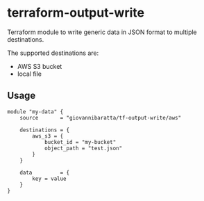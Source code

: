 # terraform-output-write

Terraform module to write generic data in JSON format to multiple destinations.

The supported destinations are:
* AWS S3 bucket
* local file

## Usage

```hcl
module "my-data" {
    source       = "giovannibaratta/tf-output-write/aws"

    destinations = {
        aws_s3 = {
            bucket_id = "my-bucket"
            object_path = "test.json"
        }
    }

    data         = {
        key = value
    }
}
```